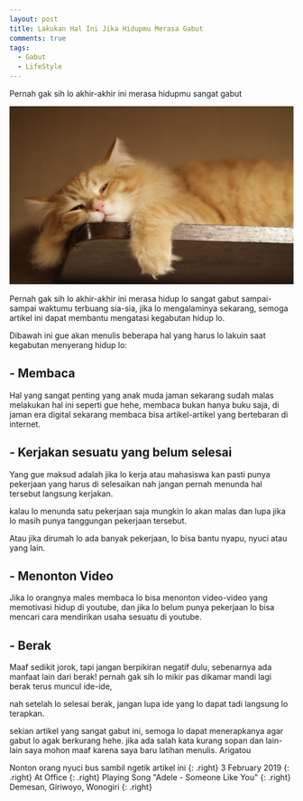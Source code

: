 ```yaml
---
layout: post
title: Lakukan Hal Ini Jika Hidupmu Merasa Gabut
comments: true
tags:
  - Gabut
  - LifeStyle
---
```


Pernah gak sih lo akhir-akhir ini merasa hidupmu sangat gabut

![](https://raw.githubusercontent.com/adif48/blog/gh-pages/images/gabut.jpg)

Pernah gak sih lo akhir-akhir ini merasa hidup lo sangat gabut sampai-sampai waktumu terbuang sia-sia,
jika lo mengalaminya sekarang, semoga artikel ini dapat membantu mengatasi kegabutan hidup lo.

Dibawah ini gue akan menulis beberapa hal yang harus lo lakuin saat kegabutan menyerang hidup lo:

## - Membaca

Hal yang sangat penting yang anak muda jaman sekarang sudah malas melakukan hal ini seperti gue hehe,
membaca bukan hanya buku saja, di jaman era digital sekarang membaca bisa artikel-artikel yang bertebaran
di internet.

## - Kerjakan sesuatu yang belum selesai

Yang gue maksud adalah jika lo kerja atau mahasiswa kan pasti punya pekerjaan yang harus di selesaikan
nah jangan pernah menunda hal tersebut langsung kerjakan.

kalau lo menunda satu pekerjaan saja mungkin lo akan malas dan lupa jika lo masih punya tanggungan
pekerjaan tersebut.

Atau jika dirumah lo ada banyak pekerjaan, lo bisa bantu nyapu, nyuci atau yang lain.

## - Menonton Video

Jika lo orangnya males membaca lo bisa menonton video-video yang memotivasi hidup di youtube,
dan jika lo belum punya pekerjaan lo bisa mencari cara mendirikan usaha sesuatu di youtube.

## - Berak

Maaf sedikit jorok, tapi jangan berpikiran negatif dulu, sebenarnya ada manfaat lain dari berak!
pernah gak sih lo mikir pas dikamar mandi lagi berak terus muncul ide-ide,

nah setelah lo selesai berak, jangan lupa ide yang lo dapat tadi langsung lo terapkan.

sekian artikel yang sangat gabut ini, semoga lo dapat menerapkanya agar gabut lo agak berkurang hehe.
jika ada salah kata kurang sopan dan lain-lain saya mohon maaf karena saya baru latihan menulis.
Arigatou

Nonton orang nyuci bus sambil ngetik artikel ini
{: .right}
3 February 2019
{: .right}
At Office
{: .right}
Playing Song "Adele - Someone Like You"
{: .right}
Demesan, Giriwoyo, Wonogiri
{: .right}
